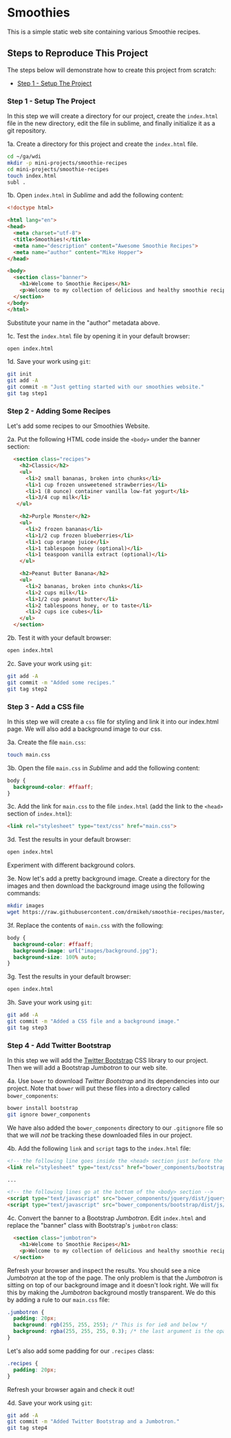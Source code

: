 # Smoothies

This is a simple static web site containing various Smoothie recipes.

## Steps to Reproduce This Project

The steps below will demonstrate how to create this project from scratch:

* [Step 1 - Setup The Project](#step-1---setup-the-project)

### Step 1 - Setup The Project

In this step we will create a directory for our project, create the `index.html` file in the new directory, edit the file in sublime, and finally initialize it as a git repository.

1a. Create a directory for this project and create the `index.html` file.

```bash
cd ~/ga/wdi
mkdir -p mini-projects/smoothie-recipes
cd mini-projects/smoothie-recipes
touch index.html
subl .
```

1b. Open `index.html` in *Sublime* and add the following content:

```html
<!doctype html>

<html lang="en">
<head>
  <meta charset="utf-8">
  <title>Smoothies!</title>
  <meta name="description" content="Awesome Smoothie Recipes">
  <meta name="author" content="Mike Hopper">
</head>

<body>
  <section class="banner">
    <h1>Welcome to Smoothie Recipes</h1>
    <p>Welcome to my collection of delicious and healthy smoothie recipes. Enjoy!!!</p>
  </section>
</body>
</html>
```

Substitute your name in the "author" metadata above.


1c. Test the `index.html` file by opening it in your default browser:

```bash
open index.html
```

1d. Save your work using `git`:

```bash
git init
git add -A
git commit -m "Just getting started with our smoothies website."
git tag step1
```

### Step 2 - Adding Some Recipes

Let's add some recipes to our Smoothies Website.

2a. Put the following HTML code inside the `<body>` under the banner section:

```html
  <section class="recipes">
    <h2>Classic</h2>
    <ul>
      <li>2 small bananas, broken into chunks</li>
      <li>1 cup frozen unsweetened strawberries</li>
      <li>1 (8 ounce) container vanilla low-fat yogurt</li>
      <li>3/4 cup milk</li>
   </ul>

    <h2>Purple Monster</h2>
    <ul>
      <li>2 frozen bananas</li>
      <li>1/2 cup frozen blueberries</li>
      <li>1 cup orange juice</li>
      <li>1 tablespoon honey (optional)</li>
      <li>1 teaspoon vanilla extract (optional)</li>
    </ul>

    <h2>Peanut Butter Banana</h2>
    <ul>
      <li>2 bananas, broken into chunks</li>
      <li>2 cups milk</li>
      <li>1/2 cup peanut butter</li>
      <li>2 tablespoons honey, or to taste</li>
      <li>2 cups ice cubes</li>
    </ul>
  </section>
```

2b. Test it with your default browser:

```bash
open index.html
```

2c. Save your work using `git`:

```bash
git add -A
git commit -m "Added some recipes."
git tag step2
```

### Step 3 - Add a CSS file

In this step we will create a `css` file for styling and link it into our index.html page. We will also add a background image to our css.

3a. Create the file `main.css`:

```bash
touch main.css
```

3b. Open the file `main.css` in _Sublime_ and add the following content:

```css
body {
  background-color: #ffaaff;
}
```

3c. Add the link for `main.css` to the file `index.html` (add the link to the `<head>` section of `index.html`):

```html
<link rel="stylesheet" type="text/css" href="main.css">
```

3d. Test the results in your default browser:

```bash
open index.html
```

Experiment with different background colors.

3e. Now let's add a pretty background image. Create a directory for the images and then download the background image using the following commands:

```bash
mkdir images
wget https://raw.githubusercontent.com/drmikeh/smoothie-recipes/master/images/background.jpg -O images/background.jpg
```

3f. Replace the contents of `main.css` with the following:

```css
body {
  background-color: #ffaaff;
  background-image: url("images/background.jpg");
  background-size: 100% auto;
}
```

3g. Test the results in your default browser:

```bash
open index.html
```

3h. Save your work using `git`:

```bash
git add -A
git commit -m "Added a CSS file and a background image."
git tag step3
```

### Step 4 - Add Twitter Bootstrap

In this step we will add the [Twitter Bootstrap](http://getbootstrap.com/) CSS library to our project. Then we will add a Bootstrap _Jumbotron_ to our web site.

4a. Use `bower` to download _Twitter Bootstrap_ and its dependencies into our project. Note that `bower` will put these files into a directory called `bower_components`:

```bash
bower install bootstrap
git ignore bower_components
```

We have also added the `bower_components` directory to our `.gitignore` file so that we will *not* be tracking these downloaded files in our project.

4b. Add the following `link` and `script` tags to the `index.html` file:

```html
<!-- the following line goes inside the <head> section just before the link to main.css -->
<link rel="stylesheet" type="text/css" href="bower_components/bootstrap/dist/css/bootstrap.min.css">

...

<!-- the following lines go at the bottom of the <body> section -->
<script type="text/javascript" src="bower_components/jquery/dist/jquery.min.js" defer></script>
<script type="text/javascript" src="bower_components/bootstrap/dist/js/bootstrap.min.js" defer></script>
```

4c. Convert the banner to a Bootstrap _Jumbotron_. Edit `index.html` and replace the "banner" class with Bootstrap's `jumbotron` class:

```html
  <section class="jumbotron">
    <h1>Welcome to Smoothie Recipes</h1>
    <p>Welcome to my collection of delicious and healthy smoothie recipes. Enjoy!!!</p>
  </section>
```

Refresh your browser and inspect the results. You should see a nice _Jumbotron_ at the top of the page. The only problem is that the _Jumbotron_ is sitting on top of our background image and it doesn't look right. We will fix this by making the _Jumbotron_ background mostly transparent. We do this by adding a rule to our `main.css` file:

```css
.jumbotron {
  padding: 20px;
  background: rgb(255, 255, 255); /* This is for ie8 and below */
  background: rgba(255, 255, 255, 0.3); /* the last argument is the opacity */
}
```

Let's also add some padding for our `.recipes` class:

```css
.recipes {
  padding: 20px;
}
```

Refresh your browser again and check it out!

4d. Save your work using `git`:

```bash
git add -A
git commit -m "Added Twitter Bootstrap and a Jumbotron."
git tag step4
```
